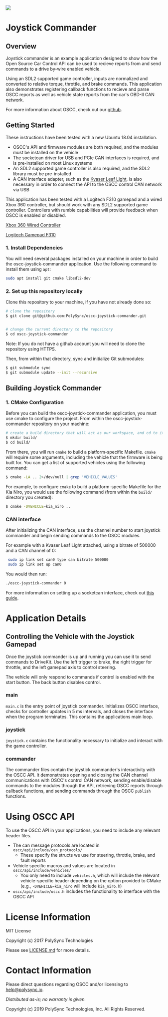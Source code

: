<img src="https://raw.githubusercontent.com/wiki/PolySync/OSCC/images/oscc_logo_title.png">

# Joystick Commander

## Overview

Joystick commander is an example application designed to show how the Open Source Car Control API can be used to recieve reports from and send commands to a drive by-wire enabled vehicle.

Using an SDL2 supported game controller, inputs are normalized and converted to relative torque, throttle, and brake commands. This application also demonstrates registering callback functions to recieve and parse OSCC reports as well as vehicle state reports from the car's OBD-II CAN network.

For more information about OSCC, check out our [github](https://github.com/PolySync/oscc).


## Getting Started

These instructions have been tested with a new Ubuntu 18.04 installation.

- OSCC's API and firmware modules are both required, and the modules must be installed on the vehicle
- The socketcan driver for USB and PCIe CAN interfaces is required, and is pre-installed on most Linux systems
- An SDL2 supported game controller is also required, and the SDL2 library must be pre-installed
- A CAN interface adapter, such as the [Kvaser Leaf Light](https://www.kvaser.com), is also necessary in order to connect the API to the OSCC control CAN network via USB

This application has been tested with a Logitech F310 gamepad and a wired Xbox 360 controller, but should work with any SDL2 supported game controller. Controllers with rumble capabilities will provide feedback when OSCC is enabled or disabled.

[Xbox 360 Wired Controller](https://www.amazon.com/dp/B004QRKWLA)

[Logitech Gamepad F310](http://a.co/3GoUlkN)


### 1. Install Dependencies

You will need several packages installed on your machine in order to build the oscc-joystick-commander application. Use the following command to install them using `apt`:

```sh
sudo apt install git cmake libsdl2-dev
```

### 2. Set up this repository locally

Clone this repository to your machine, if you have not already done so:

```sh
# clone the repository
$ git clone git@github.com:PolySync/oscc-joystick-commander.git


# change the current directory to the repository
$ cd oscc-joystick-commander
```

Note: If you do not have a github account you will need to clone the repository using HTTPS.

Then, from within that directory, sync and initialize Git submodules:

```sh
$ git submodule sync
$ git submodule update --init --recursive
```

## Building Joystick Commander

### 1. CMake Configuration

Before you can build the oscc-joystick-commander application, you must use cmake to configure the project. From within the oscc-joystick-commander repository on your machine:

```sh
# create a build directory that will act as our workspace, and cd to it
$ mkdir build/
$ cd build/
```

From there, you will run `cmake` to build a platform-specific Makefile. `cmake` will require some arguments, including the vehicle that the firmware is being built for. You can get a list of supported vehicles using the following command:

```sh
$ cmake -LA .. 2>/dev/null | grep 'VEHICLE_VALUES'
```

For example, to configure `cmake` to build a platform-specific Makefile for the Kia Niro, you would use the following command (from within the `build/` directory you created):

```sh
$ cmake -DVEHICLE=kia_niro ..
```


### CAN interface

After initializing the CAN interface, use the channel number to start joystick commander and begin sending commands to the OSCC modules.

For example with a Kvaser Leaf Light attached, using a bitrate of 500000 and a CAN channel of 0:

```sh
 sudo ip link set can0 type can bitrate 500000
 sudo ip link set up can0
```

You would then run:

```sh
./oscc-joystick-commander 0
```

For more information on setting up a socketcan interface, check out [this guide](http://elinux.org/Bringing_CAN_interface_up).

# Application Details

## Controlling the Vehicle with the Joystick Gamepad

Once the joystick commander is up and running you can use it to send commands to DriveKit.
Use the left trigger to brake, the right trigger for throttle, and the left gamepad axis to control steering.

The vehicle will only respond to commands if control is enabled with the start button. The back button disables control.

### main

`main.c` is the entry point of joystick commander. Initializes OSCC interface, checks for controller updates in 5 ms intervals, and closes the interface when the program terminates. This contains the applications main loop.

### joystick

`joystick.c` contains the functionality necessary to initialize and interact with the game controller.

### commander

The commander files contain the joystick commander's interactivity with the OSCC API. It demonstrates opening and closing the CAN channel communications with OSCC's control CAN network, sending enable/disable commands to the modules through the API, retrieving OSCC reports through callback functions, and sending commands through the OSCC `publish` functions.

# Using OSCC API

To use the OSCC API in your applications, you need to include any relevant header files.

* The can message protocols are located in `oscc/api/include/can_protocols/`
    * These specify the structs we use for steering, throttle, brake, and fault reports
* Vehicle specific macros and values are located in `oscc/api/include/vehicles/`
	* You only need to include `vehicles.h`, which will include the relevant vehicle-specific header depending on the option provided to CMake (e.g., `-DVEHICLE=kia_niro` will include `kia_niro.h`)
* `oscc/api/include/oscc.h` includes the functionality to interface with the OSCC API


# License Information

MIT License

Copyright (c) 2017 PolySync Technologies

Please see [LICENSE.md](LICENSE.md) for more details.


# Contact Information

Please direct questions regarding OSCC and/or licensing to help@polysync.io.

*Distributed as-is; no warranty is given.*

Copyright (c) 2019 PolySync Technologies, Inc.  All Rights Reserved.
